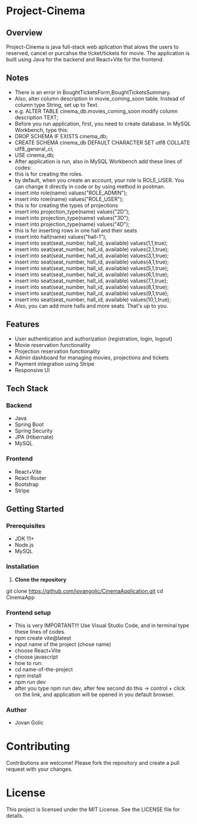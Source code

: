 # Project-Cinema
## Overview

Project-Cinema is java full-stack web aplication that alows the users to reserved, cancel or purcahse the ticket/tickets for movie. The application is built using Java for the backend and React+Vite for the frontend. 

## Notes
- There is an error in BoughtTicketsForm,BoughtTicketsSummary.
- Also, alter column description in movie_coming_soon table. Instead of column type String, set up to Text.
- e.g. ALTER TABLE cinema_db.movies_coming_soon modify column description TEXT;
- Before you run application, first, you need to create database. In MySQL Workbench, type this: 
- DROP SCHEMA IF EXISTS cinema_db;
- CREATE SCHEMA cinema_db DEFAULT CHARACTER SET utf8 COLLATE utf8_general_ci;
- USE cinema_db;
- After application is run, also in MySQL Workbench add these lines of codes:
- this is for creating the roles.
- by default, when you create an account, your role is ROLE_USER. You can change it directly in code or by using method in postman.
- insert into role(name) values("ROLE_ADMIN");
- insert into role(name) values("ROLE_USER");
- this is for creating the types of projections
- insert into projection_type(name) values("2D");
- insert into projection_type(name) values("3D");
- insert into projection_type(name) values("4D");
- this is for inserting rows in one hall and their seats
- insert into hall(name) values("hall-1");
- insert into seat(seat_number, hall_id, available) values(1,1,true);
- insert into seat(seat_number, hall_id, available) values(2,1,true);
- insert into seat(seat_number, hall_id, available) values(3,1,true);
- insert into seat(seat_number, hall_id, available) values(4,1,true);
- insert into seat(seat_number, hall_id, available) values(5,1,true);
- insert into seat(seat_number, hall_id, available) values(6,1,true);
- insert into seat(seat_number, hall_id, available) values(7,1,true);
- insert into seat(seat_number, hall_id, available) values(8,1,true);
- insert into seat(seat_number, hall_id, available) values(9,1,true);
- insert into seat(seat_number, hall_id, available) values(10,1,true);
- Also, you can add more halls and more seats. That's up to you.


## Features

- User authentication and authorization (registration, login, logout)
- Movie reservation functionality
- Projection reservation functionality
- Admin dashboard for managing movies, projections and tickets
- Payment integration using Stripe
- Responsive UI

## Tech Stack

### Backend

- Java
- Spring Boot
- Spring Security
- JPA (Hibernate)
- MySQL

### Frontend

- React+Vite
- React Router
- Bootstrap
- Stripe

## Getting Started

### Prerequisites

- JDK 11+
- Node.js
- MySQL

### Installation

1. **Clone the repository**


git clone https://github.com/jovangolic/CinemaApplication.git
cd CinemaApp

### Frontend setup
- This is very IMPORTANT!!! Use Visual Studio Code, and in terminal type these lines of codes.
- npm create vite@latest
- input name of the project (chose name)
- choose React+Vite
- choose javascript
- how to run:
- cd name-of-the-project
- npm install
- npm run dev
- after you type npm run dev, after few second do this -> control + click on the link, and application will be opened in you default browser.

### Author
- Jovan Golic

# Contributing

Contributions are welcome! Please fork the repository and create a pull request with your changes.

# License

This project is licensed under the MIT License. See the LICENSE file for details.
